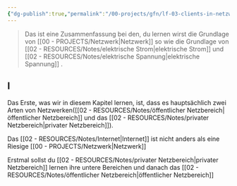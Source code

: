 ```yaml
---
{"dg-publish":true,"permalink":"/00-projects/gfn/lf-03-clients-in-netzwerk-einbinden/","tags":["inProgress","netzwerk","GFN"],"noteIcon":"","updated":"2024-06-16T20:55:10.396+02:00"}
---
```


> Das ist eine Zusammenfassung bei den, du  lernen wirst die Grundlage von [[00 - PROJECTS/Netzwerk\|Netzwerk]]  so wie die Grundlage von [[02 - RESOURCES/Notes/elektrische Strom\|elektrische Strom]] und [[02 - RESOURCES/Notes/elektrische Spannung\|elektrische Spannung]] .
## I
Das Erste, was wir in diesem Kapitel lernen, ist, dass es hauptsächlich zwei Arten von Netzwerken([[02 - RESOURCES/Notes/öffentlicher Netzbereich\|öffentlicher Netzbereich]] und das [[02 - RESOURCES/Notes/privater Netzbereich\|privater Netzbereich]]).

Das [[02 - RESOURCES/Notes/Internet\|Internet]] ist nicht anders als eine Riesige [[00 - PROJECTS/Netzwerk\|Netzwerk]]

Erstmal sollst du [[02 - RESOURCES/Notes/privater Netzbereich\|privater Netzbereich]] lernen ihre untere Bereichen und danach das [[02 - RESOURCES/Notes/öffentlicher Netzbereich\|öffentlicher Netzbereich]]
